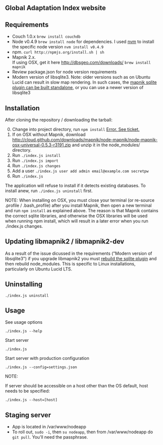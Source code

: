 Global Adaptation Index website
--------------------------

Requirements
------------

- Couch 1.0.x
`brew install couchdb`
- Node v0.4.9
`brew install node` for dependencies. 
I used [nvm](https://github.com/creationix/nvm) to install the specific node version
`nvm install v0.4.9`
- npm.
`curl http://npmjs.org/install.sh | sh`
- Mapnik 2.x.  
 If using OSX, get it here http://dbsgeo.com/downloads/
`brew install mapnik`
- Review package.json for node version requirements
- Modern version of libsqlite3. Note: older versions such as on Ubuntu Lucid can result in slow map rendering. In such cases, the [mapnik sqlite plugin can be built standalone](https://github.com/springmeyer/sqlite3-mapnik), or you can use a newer version of libsqlite3

Installation
------------

After cloning the repository / downloading the tarball:

0. Change into project directory, run `npm install`  [Error. See ticket.](https://github.com/globalai/Index-site/issues/6)
1. If on OSX without Mapnik, download http://cloud.github.com/downloads/mapnik/node-mapnik/node-mapnik-osx-universal-0.5.3-r3191.zip and unzip it in the node_modules/ directory.
2. Run `./index.js install`
3. Run `./index.js import`
4. Run `./index.js changes`
5. Add a user `./index.js user add admin email@example.com secretpw`
6. Run `./index.js`

The application will refuse to install if it detects existing databases. To
install anew, run `./index.js uninstall` first.

NOTE: When installing on OSX, you must close your terminal (or re-source .profile / .bash_profile) after you install Mapnik, then open a new terminal and run `npm install` as explained above.  The reason is that Mapnik contains the correct sqlite libraries, and otherwise the OSX libraries will be used when running npm install, which will result in a later error when you run ./index.js changes.

Updating libmapnik2 / libmapnik2-dev
------------------------------------

As a result of the issue dicussed in the requirements ("Modern version of libsqlite3") if you upgrade libmapnik2 you must [rebuild the sqlite plugin](https://github.com/springmeyer/sqlite3-mapnik) and then rebuild node_modules.  This is specific to Linux installations, particularly on Ubuntu Lucid LTS.

Uninstalling
------------

    ./index.js uninstall

Usage
-----

See usage options

    ./index.js --help

Start server

    ./index.js

Start server with production configuration

    ./index.js --config=settings.json

NOTE:

If server should be accessible on a host other than the OS default, host needs
to be specified:

    ./index.js --host=[host]


Staging server
--------------

* App is located in /var/www/nodeapp
* To roll out, `sudo -i`, then `su nodeapp`, then from /var/www/nodeapp do `git pull`.  You'll need the passphrase.